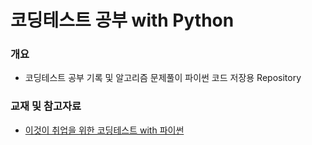 # 코딩테스트 공부 with Python
### 개요
* 코딩테스트 공부 기록 및 알고리즘 문제풀이 파이썬 코드 저장용 Repository

### 교재 및 참고자료
* [이것이 취업을 위한 코딩테스트 with 파이썬](http://www.yes24.com/Product/Goods/91433923)
